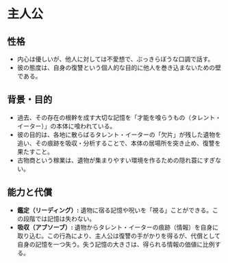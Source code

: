 # 主人公

## 性格

- 内心は優しいが、他人に対しては不愛想で、ぶっきらぼうな口調で話す。
- 彼の態度は、自身の復讐という個人的な目的に他人を巻き込まないための壁である。

## 背景・目的

- 過去、その存在の根幹を成す大切な記憶を「才能を喰らうもの（タレント・イーター）」の本体に喰われている。
- 彼の目的は、各地に散らばるタレント・イーターの「欠片」が残した遺物を追い、その痕跡を吸収・分析することで、本体の居場所を突き止め、復讐を果たすこと。
- 古物商という稼業は、遺物が集まりやすい環境を作るための隠れ蓑にすぎない。

## 能力と代償

- **鑑定（リーディング）:** 遺物に宿る記憶や呪いを「視る」ことができる。この段階では記憶は失わない。
- **吸収（アブソーブ）:** 遺物からタレント・イーターの痕跡（情報）を自身に取り込む。この行為により、主人公は復讐の手がかりを得るが、代償として自身の記憶を一つ失う。失う記憶の大きさは、得られる情報の価値に比例する。
